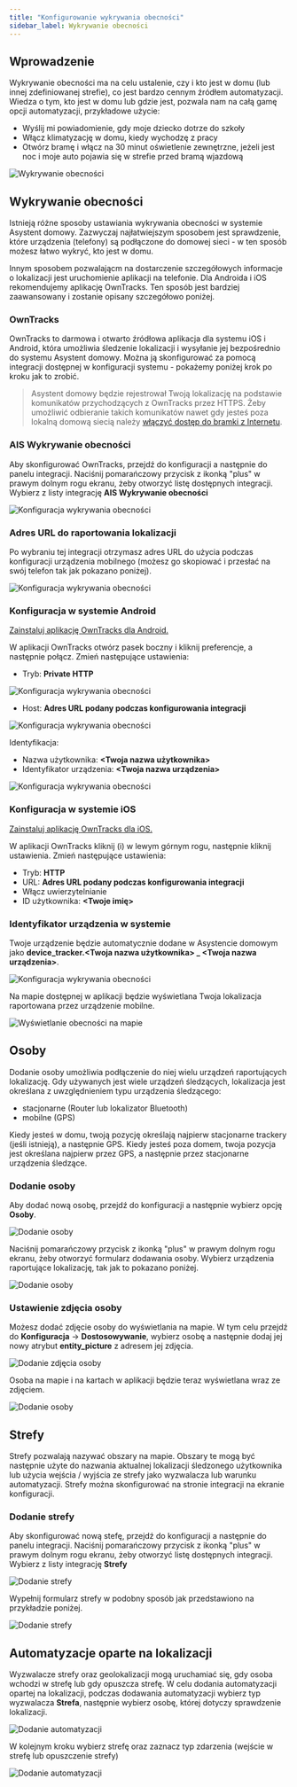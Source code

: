 ```yaml
---
title: "Konfigurowanie wykrywania obecności"
sidebar_label: Wykrywanie obecności
---
```


## Wprowadzenie

Wykrywanie obecności ma na celu ustalenie, czy i kto jest w domu (lub innej zdefiniowanej strefie), co jest bardzo cennym źródłem automatyzacji. Wiedza o tym, kto jest w domu lub gdzie jest, pozwala nam na całą gamę opcji automatyzacji, przykładowe użycie:
- Wyślij mi powiadomienie, gdy moje dziecko dotrze do szkoły
- Włącz klimatyzację w domu, kiedy wychodzę z pracy
- Otwórz bramę i włącz na 30 minut oświetlenie zewnętrzne, jeżeli jest noc i moje auto pojawia się w strefie przed bramą wjazdową

![Wykrywanie obecności](/AIS-docs/img/en/bramka/presence_detection_14.png)

## Wykrywanie obecności

Istnieją różne sposoby ustawiania wykrywania obecności w systemie Asystent domowy. Zazwyczaj najłatwiejszym sposobem jest sprawdzenie, które urządzenia (telefony) są podłączone do domowej sieci - w ten sposób możesz łatwo wykryć, kto jest w domu.

Innym sposobem pozwalającm na dostarczenie szczegółowych informacje o lokalizacji jest uruchomienie aplikacji na telefonie. Dla Androida i iOS rekomendujemy aplikację OwnTracks. Ten sposób jest bardziej zaawansowany i zostanie opisany szczegółowo poniżej.

### OwnTracks

OwnTracks to darmowa i otwarto źródłowa aplikacja dla systemu iOS i Android, która umożliwia śledzenie lokalizacji i wysyłanie jej bezpośrednio do systemu Asystent domowy. Można ją skonfigurować za pomocą integracji dostępnej w konfiguracji systemu - pokażemy poniżej krok po kroku jak to zrobić.

> Asystent domowy będzie rejestrował Twoją lokalizację na podstawie komunikatów przychodzących z OwnTracks przez HTTPS. Żeby umożliwić odbieranie takich komunikatów nawet gdy jesteś poza lokalną domową siecią należy [włączyć dostęp  do bramki z Internetu](/AIS-docs/docs/en/next/ais_bramka_remote_dom_tunnel.html#włączenie-dostępu).

### AIS Wykrywanie obecności

Aby skonfigurować OwnTracks, przejdź do konfiguracji a następnie do panelu integracji. Naciśnij pomarańczowy przycisk z ikonką "plus" w prawym dolnym rogu ekranu, żeby otworzyć listę dostępnych integracji. Wybierz z listy integrację **AIS Wykrywanie obecności**

![Konfiguracja wykrywania obecności](/AIS-docs/img/en/bramka/presence_detection_1.png)

### Adres URL do raportowania lokalizacji

Po wybraniu tej integracji otrzymasz adres URL do użycia podczas konfiguracji urządzenia mobilnego (możesz go skopiować i przesłać na swój telefon tak jak pokazano poniżej).

![Konfiguracja wykrywania obecności](/AIS-docs/img/en/bramka/presence_detection_2.png)


### Konfiguracja w systemie Android

 <a href="https://play.google.com/store/apps/details?id=org.owntracks.android" target="_blank">Zainstaluj aplikację OwnTracks dla Android.</a>

W aplikacji OwnTracks otwórz pasek boczny i kliknij preferencje, a następnie połącz. Zmień następujące ustawienia:

- Tryb: **Private HTTP**

![Konfiguracja wykrywania obecności](/AIS-docs/img/en/bramka/presence_detection_3.png)

- Host: **Adres URL podany podczas konfigurowania integracji**

![Konfiguracja wykrywania obecności](/AIS-docs/img/en/bramka/presence_detection_4.png)

Identyfikacja:
- Nazwa użytkownika: **<Twoja nazwa użytkownika>**
- Identyfikator urządzenia: **<Twoja nazwa urządzenia>**


![Konfiguracja wykrywania obecności](/AIS-docs/img/en/bramka/presence_detection_5.png)


### Konfiguracja w systemie iOS

 <a href="https://itunes.apple.com/us/app/owntracks/id692424691?mt=8" target="_blank">Zainstaluj aplikację OwnTracks dla iOS.</a>

W aplikacji OwnTracks kliknij (i) w lewym górnym rogu, następnie kliknij ustawienia. Zmień następujące ustawienia:

- Tryb: **HTTP**
- URL: **Adres URL podany podczas konfigurowania integracji**
- Włącz uwierzytelnianie
- ID użytkownika: **<Twoje imię>**

### Identyfikator urządzenia w systemie

Twoje urządzenie będzie automatycznie dodane w Asystencie domowym jako **device_tracker.<Twoja nazwa użytkownika> _ <Twoja nazwa urządzenia>**.

![Konfiguracja wykrywania obecności](/AIS-docs/img/en/bramka/presence_detection_6.png)


Na mapie dostępnej w aplikacji będzie wyświetlana Twoja lokalizacja raportowana przez urządzenie mobilne.

![Wyświetlanie obecności na mapie](/AIS-docs/img/en/bramka/presence_detection_7.png)



## Osoby

Dodanie osoby umożliwia podłączenie do niej wielu urządzeń raportujących lokalizację. Gdy używanych jest wiele urządzeń śledzących, lokalizacja jest określana z uwzględnieniem typu urządzenia śledzącego:
- stacjonarne (Router lub lokalizator Bluetooth)
- mobilne (GPS)

Kiedy jesteś w domu, twoją pozycję określają najpierw stacjonarne trackery (jeśli istnieją), a następnie GPS. Kiedy jesteś poza domem, twoja pozycja jest określana najpierw przez GPS, a następnie przez stacjonarne urządzenia śledzące.


### Dodanie osoby

Aby dodać nową osobę, przejdź do konfiguracji a następnie wybierz opcję **Osoby**.

![Dodanie osoby](/AIS-docs/img/en/bramka/presence_detection_8.png)


Naciśnij pomarańczowy przycisk z ikonką "plus" w prawym dolnym rogu ekranu, żeby otworzyć formularz dodawania osoby. Wybierz urządzenia raportujące lokalizację, tak jak to pokazano poniżej.

![Dodanie osoby](/AIS-docs/img/en/bramka/presence_detection_9.png)


### Ustawienie zdjęcia osoby

Możesz dodać zdjęcie osoby do wyświetlania na mapie. W tym celu przejdź do **Konfiguracja** -> **Dostosowywanie**, wybierz osobę a następnie dodaj jej nowy atrybut **entity_picture** z adresem jej zdjęcia.


![Dodanie zdjęcia osoby](/AIS-docs/img/en/bramka/presence_detection_10.png)


Osoba na mapie i na kartach w aplikacji będzie teraz wyświetlana wraz ze zdjęciem.

![Dodanie osoby](/AIS-docs/img/en/bramka/presence_detection_11.png)


## Strefy

Strefy pozwalają nazywać obszary na mapie. Obszary te mogą być następnie użyte do nazwania aktualnej lokalizacji śledzonego użytkownika lub użycia wejścia / wyjścia ze strefy jako wyzwalacza lub warunku automatyzacji. Strefy można skonfigurować na stronie integracji na ekranie konfiguracji.

### Dodanie strefy

Aby skonfigurować nową stefę, przejdź do konfiguracji a następnie do panelu integracji. Naciśnij pomarańczowy przycisk z ikonką "plus" w prawym dolnym rogu ekranu, żeby otworzyć listę dostępnych integracji. Wybierz z listy integrację **Strefy**

![Dodanie strefy](/AIS-docs/img/en/bramka/presence_detection_12.png)

Wypełnij formularz strefy w podobny sposób jak przedstawiono na przykładzie poniżej.

![Dodanie strefy](/AIS-docs/img/en/bramka/presence_detection_13.png)




## Automatyzacje oparte na lokalizacji


Wyzwalacze strefy oraz geolokalizacji mogą uruchamiać się, gdy osoba wchodzi w strefę lub gdy opuszcza strefę. W celu dodania automatyzacji opartej na lokalizacji, podczas dodawania automatyzacji wybierz typ wyzwalacza **Strefa**, następnie wybierz osobę, której dotyczy sprawdzenie lokalizacji.

![Dodanie automatyzacji](/AIS-docs/img/en/bramka/presence_detection_15.png)

W kolejnym kroku wybierz strefę oraz zaznacz typ zdarzenia (wejście w strefę lub opuszczenie strefy)

![Dodanie automatyzacji](/AIS-docs/img/en/bramka/presence_detection_16.png)
